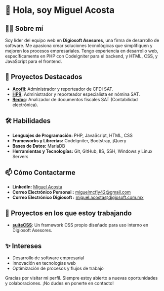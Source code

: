 # 👋 Hola, soy Miguel Acosta

## 👨‍💻 Sobre mí
Soy líder del equipo web en **Digiosoft Asesores**, una firma de desarrollo de software. Me apasiona crear soluciones tecnológicas que simplifiquen y mejoren los procesos empresariales. Tengo experiencia en desarrollo web, específicamente en PHP con CodeIgniter para el backend, y HTML, CSS, y JavaScript para el frontend. 

## 🚀 Proyectos Destacados
- **[Acofii](https://acofii.ewmx.systems)**: Administrador y reporteador de CFDI SAT.
- **[HPR](https://hpr.ewmx.systems)**: Administrador y reporteador especialista en nómina SAT.
- **[Redoc](https://acofii.ewmx.systems)**: Analizador de documentos fiscales SAT (Contabilidad electrónica).

## 🛠️ Habilidades
- **Lenguajes de Programación:** PHP, JavaScript, HTML, CSS
- **Frameworks y Librerías:** CodeIgniter, Bootstrap, jQuery
- **Bases de Datos:** MariaDB
- **Herramientas y Tecnologías:** Git, GitHub, IIS, SSH, Windows y Linux Servers

## 📫 Cómo Contactarme
- **LinkedIn:** [Miguel Acosta](https://www.linkedin.com/in/miguelacosta42)
- **Correo Electrónico Personal :** [miguelmcfly42@gmail.com](mailto:miguelmcfly42@gmail.com)
- **Correo Electrónico Digiosoft :** [miguel.acosta@digiosoft.com.mx](mailto:miguel.acosta@digiosoft.com.mx)

## 🌟 Proyectos en los que estoy trabajando
- **[suiteCSS](https://github.com/Digiosoft-Asesores/suiteCSS.git)**: Un framework CSS propio diseñado para uso interno en Digiosoft Asesores.

## ✨ Intereses
- Desarrollo de software empresarial
- Innovación en tecnologías web
- Optimización de procesos y flujos de trabajo

Gracias por visitar mi perfil. Siempre estoy abierto a nuevas oportunidades y colaboraciones. ¡No dudes en ponerte en contacto!
